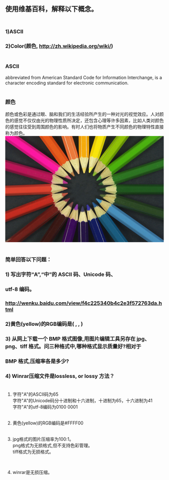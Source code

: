 ## 使用维基百科，解释以下概念。<br/><br/>
### 1)ASCII<br/>
### 2)Color(颜色, http://zh.wikipedia.org/wiki/)<br/><br/>

### ASCII<br/>
abbreviated from American Standard Code for Information Interchange, is a character encoding standard for electronic communication. <br/><br/>




### 颜色<br/>
颜色或色彩是通过眼、脑和我们的生活经验所产生的一种对光的视觉效应。人对颜色的感觉不仅仅由光的物理性质所决定，还包含心理等许多因素，比如人类对颜色的感觉往往受到周围颜色的影响。有时人们也将物质产生不同颜色的物理特性直接称为颜色。![](images/颜色.jpg)<br/><br/>

### 简单回答以下问题：
### 1) 写出字符“A”,“中”的 ASCII 码、Unicode 码、
### utf-8 编码。
### http://wenku.baidu.com/view/f4c225340b4c2e3f572763da.html
### 2)黄色(yellow)的RGB编码是( , , )
### 3) 从网上下载一个 BMP 格式图像,用图片编辑工具另存在 jpg、 png、tiff 格式。问三种格式中,哪种格式显示质量好?相对于
### BMP 格式,压缩率各是多少?
### 4) Winrar压缩文件是lossless, or lossy 方法？<br/><br/>


1) 字符"A"的ASCII码为65<br/>
字符"A"的Unicode码分十进制和十六进制，十进制为65，十六进制为41<br/>
字符"A"的utf-8编码为0100 0001<br/><br/>

2) 黄色(yellow)的RGB编码是#FFFF00<br/><br/>


3) jpg格式的图片压缩率为100:1。<br/>
png格式为无损格式,但不支持色彩管理。<br/>
tiff格式为无损格式。<br/>
<br/>

4) winrar是无损压缩。

